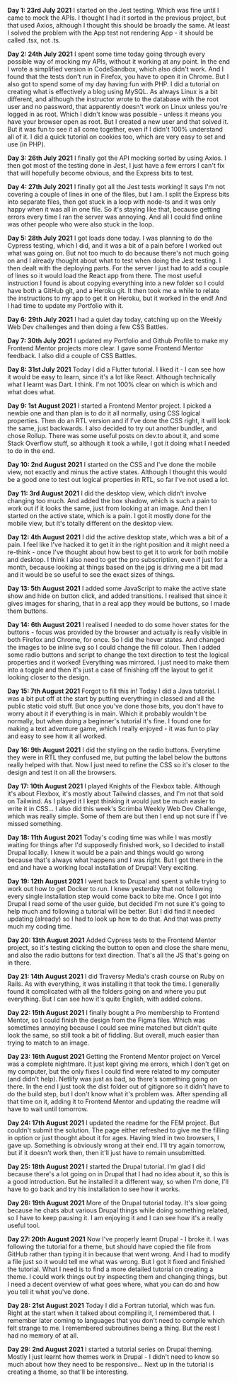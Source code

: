**Day 1: 23rd July 2021**
I started on the Jest testing. Which was fine until I came to mock the APIs. I thought I had it sorted in the previous project, but that used Axios, although I thought this should be broadly the same. At least I solved the problem with the App test not rendering App - it should be called .tsx, not .ts.

**Day 2: 24th July 2021**
I spent some time today going through every possible way of mocking my APIs, without it working at any point. In the end I wrote a simplified version in CodeSandbox, which also didn't work. And I found that the tests don't run in Firefox, you have to open it in Chrome.
But I also got to spend some of my day having fun with PHP. I did a tutorial on creating what is effectively a blog using MySQL. As always Linux is a bit different, and although the instructor wrote to the database with the root user and no password, that apparently doesn't work on Linux unless you're logged in as root. Which I didn't know was possible - unless it means you have your browser open as root. But I created a new user and that solved it. But it was fun to see it all come together, even if I didn't 100% understand all of it. I did a quick tutorial on cookies too, which are very easy to set and use (in PHP).

**Day 3: 26th July 2021**
I finally got the API mocking sorted by using Axios. I then got most of the testing done in Jest, I just have a few errors I can't fix that will hopefully become obvious, and the Express bits to test.

**Day 4: 27th July 2021**
I finally got all the Jest tests working! It says I'm not covering a couple of lines in one of the files, but I am. I split the Express bits into separate files, then got stuck in a loop with node-ts and it was only happy when it was all in one file. So it's staying like that, because getting errors every time I ran the server was annoying. And all I could find online was other people who were also stuck in the loop.

**Day 5: 28th July 2021**
I got loads done today. I was planning to do the Cypress testing, which I did, and it was a bit of a pain before I worked out what was going on. But not too much to do because there's not much going on and I already thought about what to test when doing the Jest testing. I then dealt with the deploying parts.
For the server I just had to add a couple of lines so it would load the React app from there. The most useful instruction I found is about copying everything into a new folder so I could have both a GitHub git, and a Heroku git. It then took me a while to relate the instructions to my app to get it on Heroku, but it worked in the end! And I had time to update my Portfolio with it.

**Day 6: 29th July 2021**
I had a quiet day today, catching up on the Weekly Web Dev challenges and then doing a few CSS Battles.

**Day 7: 30th July 2021**
I updated my Portfolio and Github Profile to make my Frontend Mentor projects more clear. I gave some Frontend Mentor feedback. I also did a couple of CSS Battles.

**Day 8: 31st July 2021**
Today I did a Flutter tutorial. I liked it - I can see how it would be easy to learn, since it's a lot like React. Although technically what I learnt was Dart. I think. I'm not 100% clear on which is which and what does what.

**Day 9: 1st August 2021**
I started a Frontend Mentor project. I picked a newbie one and than plan is to do it all normally, using CSS logical properties. Then do an RTL version and if I've done the CSS right, it will look the same, just backwards. I also decided to try out another bundler, and chose Rollup. There was some useful posts on dev.to about it, and some Stack Overflow stuff, so although it took a while, I got it doing what I needed to do in the end.

**Day 10: 2nd August 2021**
I started on the CSS and I've done the mobile view, not exactly and minus the active states. Although I thought this would be a good one to test out logical properties in RTL, so far I've not used a lot.

**Day 11: 3rd August 2021**
I did the desktop view, which didn't involve changing too much. And added the box shadow, which is such a pain to work out if it looks the same, just from looking at an image. And then I started on the active state, which is a pain. I got it mostly done for the mobile view, but it's totally different on the desktop view.

**Day 12: 4th August 2021**
I did the active desktop state, which was a bit of a pain. I feel like I've hacked it to get it in the right position and it might need a re-think - once I've thought about how best to get it to work for both mobile and desktop. I think I also need to get the pro subscription, even if just for a month, because looking at things based on the jpg is driving me a bit mad and it would be so useful to see the exact sizes of things.

**Day 13: 5th August 2021**
I added some JavaScript to make the active state show and hide on button click, and added transitions. I realised that since it gives images for sharing, that in a real app they would be buttons, so I made them buttons.

**Day 14: 6th August 2021**
I realised I needed to do some hover states for the buttons - focus was provided by the browser and actually is really visible in both Firefox and Chrome, for once. So I did the hover states. And changed the images to be inline svg so I could change the fill colour. Then I added some radio buttons and script to change the text direction to test the logical properties and it worked! Everything was mirrored. I just need to make them into a toggle and then it's just a case of finishing off the layout to get it looking closer to the design.

**Day 15: 7th August 2021**
Forgot to fill this in! Today I did a Java tutorial. I was a bit put off at the start by putting everything in classed and all the public static void stuff. But once you've done those bits, you don't have to worry about it if everything is in main. Which it probably wouldn't be normally, but when doing a beginner's tutorial it's fine. I found one for making a text adventure game, which I really enjoyed - it was fun to play and easy to see how it all worked.

**Day 16: 9th August 2021**
I did the styling on the radio buttons. Everytime they were in RTL they confused me, but putting the label below the buttons really helped with that. Now I just need to refine the CSS so it's closer to the design and test it on all the browsers.

**Day 17: 10th August 2021**
I played Knights of the Flexbox table. Although it's about Flexbox, it's mostly about Tailwind classes, and I'm not that sold on Tailwind. As I played it I kept thinking it would just be much easier to write it in CSS... I also did this week's Scrimba Weekly Web Dev Challenge, which was really simple. Some of them are but then I end up not sure if I've missed something.

**Day 18: 11th August 2021**
Today's coding time was while I was mostly waiting for things after I'd supposedly finished work, so I decided to install Drupal locally. I knew it would be a pain and things would go wrong because that's always what happens and I was right. But I got there in the end and have a working local installation of Drupal! Very exciting.

**Day 19: 12th August 2021**
I went back to Drupal and spent a while trying to work out how to get Docker to run. I knew yesterday that not following every single installation step would come back to bite me. Once I got into Drupal I read some of the user guide, but decided I'm not sure it's going to help much and following a tutorial will be better. But I did find it needed updating (already) so I had to look up how to do that. And that was pretty much my coding time.

**Day 20: 13th August 2021**
Added Cypress tests to the Frontend Mentor project, so it's testing clicking the button to open and close the share menu, and also the radio buttons for text direction. That's all the JS that's going on in there.

**Day 21: 14th August 2021**
I did Traversy Media's crash course on Ruby on Rails. As with everything, it was installing it that took the time. I generally found it complicated with all the folders going on and where you put everything. But I can see how it's quite English, with added colons.

**Day 22: 15th August 2021**
I finally bought a Pro membership to Frontend Mentor, so I could finish the design from the Figma files. Which was sometimes annoying because I could see mine matched but didn't quite look the same, so still took a bit of fiddling. But overall, much easier than trying to match to an image.

**Day 23: 16th August 2021**
Getting the Frontend Mentor project on Vercel was a complete nightmare. It just kept giving me errors, which I don't get on my computer, but the only fixes I could find were related to my computer (and didn't help). Netlify was just as bad, so there's something going on there. In the end I just took the dist folder out of gitignore so it didn't have to do the build step, but I don't know what it's problem was. After spending all that time on it, adding it to Frontend Mentor and updating the readme will have to wait until tomorrow.

**Day 24: 17th August 2021**
I updated the readme for the FEM project. But couldn't submit the solution. The page either refreshed to give me the filling in option or just thought about it for ages. Having tried in two browsers, I gave up. Something is obviously wrong at their end. I'll try again tomorrow, but if it doesn't work then, then it'll just have to remain unsubmitted.

**Day 25: 18th August 2021**
I started the Drupal tutorial. I'm glad I did because there's a lot going on in Drupal that I had no idea about it, so this is a good introduction. But he installed it a different way, so when I'm done, I'll have to go back and try his installation to see how it works.

**Day 26: 19th August 2021**
More of the Drupal tutorial today. It's slow going because he chats abut various Drupal things while doing something related, so I have to keep pausing it. I am enjoying it and I can see how it's a really useful tool.

**Day 27: 20th August 2021**
Now I've properly learnt Drupal - I broke it. I was following the tutorial for a theme, but should have copied the file from GitHub rather than typing it in because that went wrong. And I had to modify a file just so it would tell me what was wrong. But I got it fixed and finished the tutorial. What I need is to find a more detailed tutorial on creating a theme. I could work things out by inspecting them and changing things, but I need a decent overview of what goes where, what you can do and how you tell it what you've done.

**Day 28: 21st August 2021**
Today I did a Fortran tutorial, which was fun. Right at the start when it talked about compiling it, I remembered that. I remember later coming to languages that you don't need to compile which felt strange to me. I remembered subroutines being a thing. But the rest I had no memory of at all.

**Day 29: 2nd August 2021**
I started a tutorial series on Drupal theming. Mostly I just learnt how themes work in Drupal - I didn't need to know so much about how they need to be responsive... Next up in the tutorial is creating a theme, so that'll be interesting.
